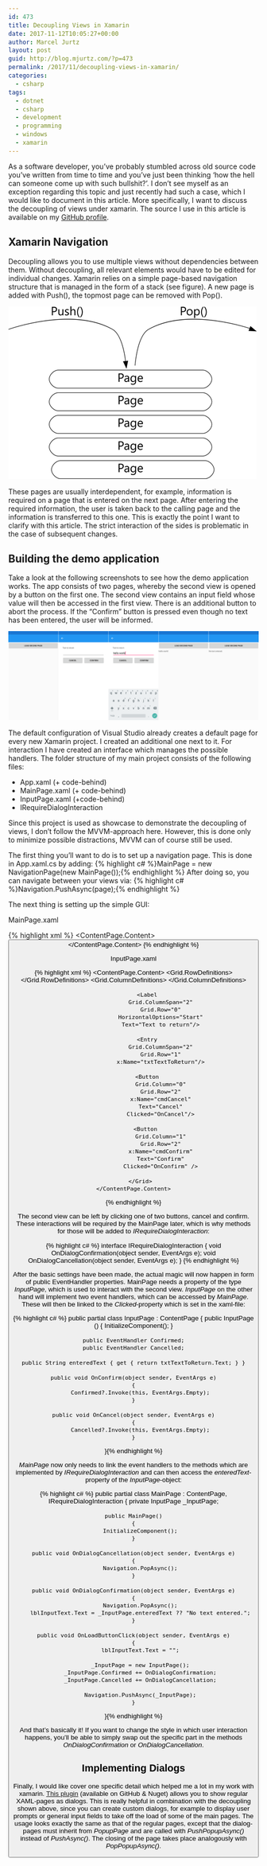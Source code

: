 ```yaml
---
id: 473
title: Decoupling Views in Xamarin
date: 2017-11-12T10:05:27+00:00
author: Marcel Jurtz
layout: post
guid: http://blog.mjurtz.com/?p=473
permalink: /2017/11/decoupling-views-in-xamarin/
categories:
  - csharp
tags:
  - dotnet
  - csharp
  - development
  - programming
  - windows
  - xamarin
---
```

As a software developer, you&#8217;ve probably stumbled across old source code you&#8217;ve written from time to time and you&#8217;ve just been thinking &#8216;how the hell can someone come up with such bullshit?&#8217;. I don&#8217;t see myself as an exception regarding this topic and just recently had such a case, which I would like to document in this article. More specifically, I want to discuss the decoupling of views under xamarin. The source I use in this article is available on my [GitHub profile](https://github.com/MarcelJurtz/XamarinDecouplingDemo).

## Xamarin Navigation

Decoupling allows you to use multiple views without dependencies between them. Without decoupling, all relevant elements would have to be edited for individual changes. Xamarin relies on a simple page-based navigation structure that is managed in the form of a stack (see figure). A new page is added with Push(), the topmost page can be removed with Pop().

![Xamarin View Decoupling](/assets/2017/xamarin-view-decoupling.png)

These pages are usually interdependent, for example, information is required on a page that is entered on the next page. After entering the required information, the user is taken back to the calling page and the information is transferred to this one. This is exactly the point I want to clarify with this article. The strict interaction of the sides is problematic in the case of subsequent changes.

## Building the demo application

Take a look at the following screenshots to see how the demo application works. The app consists of two pages, whereby the second view is opened by a button on the first one. The second view contains an input field whose value will then be accessed in the first view. There is an additional button to abort the process. If the &#8220;Confirm&#8221; button is pressed even though no text has been entered, the user will be informed.

![Xamarin View Decoupling Demo GUI](/assets/2017/xamarin-view-decoupling-demo.png)

The default configuration of Visual Studio already creates a default page for every new Xamarin project. I created an additional one next to it. For interaction I have created an interface which manages the possible handlers. The folder structure of my main project consists of the following files:

  * App.xaml (+ code-behind)
  * MainPage.xaml (+ code-behind)
  * InputPage.xaml (+code-behind)
  * IRequireDialogInteraction

Since this project is used as showcase to demonstrate the decoupling of views, I don&#8217;t follow the MVVM-approach here. However, this is done only to minimize possible distractions, MVVM can of course still be used.

The first thing you&#8217;ll want to do is to set up a navigation page. This is done in App.xaml.cs by adding: {% highlight c# %}MainPage = new NavigationPage(new MainPage());{% endhighlight %} After doing so, you can navigate between your views via:
{% highlight c# %}Navigation.PushAsync(page);{% endhighlight %}

The next thing is setting up the simple GUI:

MainPage.xaml

{% highlight xml %}<?xml version="1.0" encoding="utf-8" ?>
<ContentPage xmlns="http://xamarin.com/schemas/2014/forms"
             xmlns:x="http://schemas.microsoft.com/winfx/2009/xaml"
             xmlns:local="clr-namespace:XamarinDecouplingDemo"
             x:Class="XamarinDecouplingDemo.MainPage">
    <ContentPage.Content>
        <StackLayout>
            <Button
                Text="Load second page"
                Clicked="OnLoadButtonClick"/>
            <Label
                x:Name="lblInputText" />
        </StackLayout>
    </ContentPage.Content>
</ContentPage>{% endhighlight %}

InputPage.xaml

{% highlight xml %}<?xml version="1.0" encoding="utf-8" ?>
<ContentPage xmlns="http://xamarin.com/schemas/2014/forms"
             xmlns:x="http://schemas.microsoft.com/winfx/2009/xaml"
             x:Class="XamarinDecouplingDemo.InputPage">
    <ContentPage.Content>
        <Grid
                Padding="30"
                BackgroundColor="White">
            <Grid.RowDefinitions>
                <RowDefinition Height="Auto" />
                <RowDefinition Height="Auto" />
                <RowDefinition Height="Auto" />
            </Grid.RowDefinitions>
            <Grid.ColumnDefinitions>
                <ColumnDefinition Width="*" />
                <ColumnDefinition Width="*" />
            </Grid.ColumnDefinitions>

            <Label
                    Grid.ColumnSpan="2"
                    Grid.Row="0"
                    HorizontalOptions="Start"
                    Text="Text to return"/>

            <Entry
                    Grid.ColumnSpan="2"
                    Grid.Row="1"
                    x:Name="txtTextToReturn"/>

            <Button
                    Grid.Column="0"
                    Grid.Row="2"
                    x:Name="cmdCancel"
                    Text="Cancel"
                    Clicked="OnCancel"/>

            <Button 
                    Grid.Column="1"
                    Grid.Row="2"
                    x:Name="cmdConfirm"
                    Text="Confirm"
                    Clicked="OnConfirm" />

        </Grid>
    </ContentPage.Content>
</ContentPage>{% endhighlight %}

The second view can be left by clicking one of two buttons, cancel and confirm. These interactions will be required by the MainPage later, which is why methods for those will be added to _IRequireDialogInteraction_:

{% highlight c# %}
interface IRequireDialogInteraction
{
    void OnDialogConfirmation(object sender, EventArgs e);
    void OnDialogCancellation(object sender, EventArgs e);
}
{% endhighlight %}

After the basic settings have been made, the actual magic will now happen in form of public EventHandler properties. MainPage needs a property of the type _InputPage_, which is used to interact with the second view. _InputPage_ on the other hand will implement two event handlers, which can be accessed by _MainPage_. These will then be linked to the _Clicked_-property which is set in the xaml-file:

{% highlight c# %}
public partial class InputPage : ContentPage
{
    public InputPage ()
    {
      InitializeComponent();
    }

    public EventHandler Confirmed;
    public EventHandler Cancelled;

    public String enteredText { get { return txtTextToReturn.Text; } }

    public void OnConfirm(object sender, EventArgs e)
    {
        Confirmed?.Invoke(this, EventArgs.Empty);
    }

    public void OnCancel(object sender, EventArgs e)
    {
        Cancelled?.Invoke(this, EventArgs.Empty);
    }
}{% endhighlight %}

_MainPage_ now only needs to link the event handlers to the methods which are implemented by _IRequireDialogInteraction_ and can then access the _enteredText_-property of the _InputPage_-object:

{% highlight c# %}
public partial class MainPage : ContentPage, IRequireDialogInteraction
{
    private InputPage _InputPage;

    public MainPage()
    {
        InitializeComponent();
    }

    public void OnDialogCancellation(object sender, EventArgs e)
    {
        Navigation.PopAsync();
    }

    public void OnDialogConfirmation(object sender, EventArgs e)
    {
        Navigation.PopAsync();
        lblInputText.Text = _InputPage.enteredText ?? "No text entered.";
    }

    public void OnLoadButtonClick(object sender, EventArgs e)
    {
        lblInputText.Text = "";

        _InputPage = new InputPage();
        _InputPage.Confirmed += OnDialogConfirmation;
        _InputPage.Cancelled += OnDialogCancellation;

        Navigation.PushAsync(_InputPage);
    }
}{% endhighlight %}

And that&#8217;s basically it! If you want to change the style in which user interaction happens, you&#8217;ll be able to simply swap out the specific part in the methods _OnDialogConfirmation_ or _OnDialogCancellation_.

## Implementing Dialogs

Finally, I would like cover one specific detail which helped me a lot in my work with xamarin. [This plugin](https://github.com/rotorgames/Rg.Plugins.Popup) (available on GitHub & Nuget) allows you to show regular XAML-pages as dialogs. This is really helpful in combination with the decoupling shown above, since you can create custom dialogs, for example to display user prompts or general input fields to take off the load of some of the main pages. The usage looks exactly the same as that of the regular pages, except that the dialog-pages must inherit from _PopupPage_ and are called with _PushPopupAsync()_ instead of _PushAsync()_. The closing of the page takes place analogously with _PopPopupAsync()_.